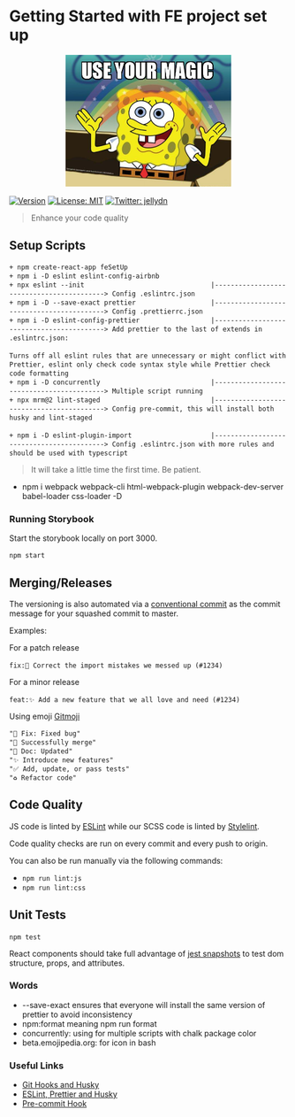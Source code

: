 # Getting Started with FE project set up

<p align="center">
  <img alt="AXL" src="magic-logo.jpg" width=300/>
</p>

[![Version](https://img.shields.io/npm/v/eslint-config-productsway.svg)](https://www.npmjs.com/package/eslint-config-productsway)
[![License: MIT](https://img.shields.io/badge/License-MIT-yellow.svg)](#)
[![Twitter: jellydn](https://img.shields.io/twitter/follow/jellydn.svg?style=social)](https://twitter.com/jellydn)

> Enhance your code quality

## Setup Scripts

``` scripts
+ npm create-react-app feSetUp
+ npm i -D eslint eslint-config-airbnb
+ npx eslint --init                                |------------------------------------------> Config .eslintrc.json
+ npm i -D --save-exact prettier                   |------------------------------------------> Config .prettierrc.json
+ npm i -D eslint-config-prettier                  |------------------------------------------> Add prettier to the last of extends in .eslintrc.json:
                                                                                        Turns off all eslint rules that are unnecessary or might conflict with Prettier, eslint only check code syntax style while Prettier check code formatting
+ npm i -D concurrently                            |------------------------------------------> Multiple script running
+ npx mrm@2 lint-staged                            |------------------------------------------> Config pre-commit, this will install both husky and lint-staged

+ npm i -D eslint-plugin-import                    |------------------------------------------> Config .eslintrc.json with more rules and should be used with typescript
```

> It will take a little time the first time.  Be patient.

- npm i webpack webpack-cli html-webpack-plugin webpack-dev-server babel-loader css-loader -D

### Running Storybook

Start the storybook locally on port 3000.

``` dev
npm start
```

## Merging/Releases

The versioning is also automated via a [conventional commit](https://www.conventionalcommits.org/en/v1.0.0/#summary) as the commit message for your squashed commit to master.

Examples:

For a patch release

`fix:🐛 Correct the import mistakes we messed up (#1234)`

For a minor release

`feat:✨ Add a new feature that we all love and need (#1234)`

Using emoji [Gitmoji](https://gitmoji.dev/)

``` emo
"🐛 Fix: Fixed bug"
"🚀 Successfully merge"
"📄 Doc: Updated"
"✨ Introduce new features"
"✅ Add, update, or pass tests"
"♻️ Refactor code"
```

## Code Quality

JS code is linted by [ESLint](https://eslint.org/) while our SCSS code is linted by [Stylelint](https://github.com/stylelint/stylelint).

Code quality checks are run on every commit and every push to origin.

You can also be run manually via the following commands:

- `npm run lint:js`
- `npm run lint:css`

## Unit Tests

```npm test```

React components should take full advantage of [jest snapshots](https://jestjs.io/docs/en/snapshot-testing) to test dom structure, props, and attributes.

### Words

- --save-exact ensures that everyone will install the same version of prettier to avoid inconsistency
- npm:format meaning npm run format
- concurrently: using for multiple scripts with chalk package color
- beta.emojipedia.org: for icon in bash

### Useful Links

- [Git Hooks and Husky](https://www.git-tower.com/blog/git-hooks-husky/)
- [ESLint, Prettier and Husky](https://dev.to/ivadyhabimana/setup-eslint-prettier-and-husky-in-a-node-project-a-step-by-step-guide-946)
- [Pre-commit Hook](https://prettier.io/docs/en/precommit.html)
